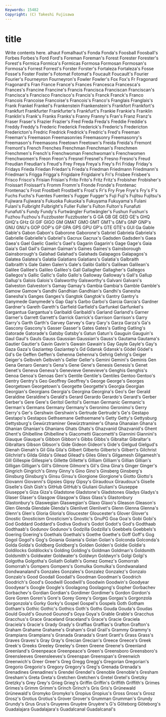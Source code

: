 ```yaml
---
Keywords: 15482 
Copyright: (C) Takeshi Fujisawa
---
```


# title

Write contents here.
alhaut Fomalhaut's Fonda Fonda's Foosball Foosball's
Forbes Forbes's Ford Ford's Foreman Foreman's Forest Forester Forester's Forest's
Formica Formica's Formicas Formosa Formosan Formosan's Formosa's Forrest Forrest's Forster
Forster's Fortaleza Fortaleza's Fosse Fosse's Foster Foster's Fotomat Fotomat's Foucault
Foucault's Fourier Fourier's Fourneyron Fourneyron's Fowler Fowler's Fox Fox's Fr
Fragonard Fragonard's Fran France France's Frances Francesca Francesca's Frances's Francine
Francine's Francis Francisca Franciscan Franciscan's Francisca's Francisco Francisco's Francis's Franck
Franck's Franco Francois Francoise Francoise's Francois's Franco's Franglais Franglais's Frank
Frankel Frankel's Frankenstein Frankenstein's Frankfort Frankfort's Frankfurt Frankfurter Frankfurter's Frankfurt's
Frankie Frankie's Franklin Franklin's Frank's Franks Franks's Franny Franny's Fran's
Franz Franz's Fraser Fraser's Frazier Frazier's Fred Freda Freda's Freddie
Freddie's Freddy Freddy's Frederic Frederick Frederick's Frederic's Fredericton Fredericton's Fredric
Fredrick Fredrick's Fredric's Fred's Freeman Freeman's Freemason Freemasonries Freemasonry Freemasonry's
Freemason's Freemasons Freetown Freetown's Freida Freida's Fremont Fremont's French Frenches
Frenchman Frenchman's Frenchmen Frenchmen's French's Frenchwoman Frenchwoman's Frenchwomen Frenchwomen's Freon
Freon's Fresnel Fresnel's Fresno Fresno's Freud Freudian Freudian's Freud's Frey
Freya Freya's Frey's Fri Friday Friday's Fridays Frieda Friedan Friedan's
Frieda's Friedman Friedmann Friedmann's Friedman's Frigga Frigga's Frigidaire Frigidaire's Fri's
Frisbee Frisbee's Frisco Frisco's Frisian Frisian's Frito Frito's Fritz Fritz's
Frobisher Frobisher's Froissart Froissart's Fromm Fromm's Fronde Fronde's Frontenac Frontenac's
Frost Frostbelt Frostbelt's Frost's Fr's Fry Frye Frye's Fry's F's
Fuchs Fuchs's Fuentes Fuentes's Fugger Fugger's Fuji Fuji's Fujitsu Fujitsu's
Fujiwara Fujiwara's Fukuoka Fukuoka's Fukuyama Fukuyama's Fulani Fulani's Fulbright Fulbright's
Fuller Fuller's Fulton Fulton's Funafuti Funafuti's Fundy Fundy's Furtwängler Furtwängler's
Fushun Fushun's Fuzhou Fuzhou's Fuzzbuster Fuzzbuster's G GA GB GE
GED GE's GHQ GHQ's GHz GI GIF GIGO GM GMAT
GMO GMT GMT's GM's GNP GNP's GNU GNU's GOP GOP's
GP GPA GPS GPU GP's GTE GTE's GUI Ga Gable
Gable's Gabon Gabon's Gaborone Gaborone's Gabriel Gabriela Gabriela's Gabrielle Gabrielle's
Gabriel's Gacrux Gacrux's Gadsden Gadsden's Gaea Gaea's Gael Gaelic Gaelic's
Gael's Gagarin Gagarin's Gage Gage's Gaia Gaia's Gail Gail's Gaiman
Gaiman's Gaines Gaines's Gainsborough Gainsborough's Galahad Galahad's Galahads Galapagos Galapagos's
Galatea Galatea's Galatia Galatians Galatians's Galatia's Galbraith Galbraith's Gale Galen
Galen's Gale's Galibi Galibi's Galilean Galilean's Galilee Galilee's Galileo Galileo's
Gall Gallagher Gallagher's Gallegos Gallegos's Gallic Gallic's Gallo Gallo's Galloway
Galloway's Gall's Gallup Gallup's Galois Galois's Galsworthy Galsworthy's Galvani Galvani's
Galveston Galveston's Gamay Gamay's Gambia Gambia's Gamble Gamble's Gamow Gamow's
Gandhi Gandhian Gandhian's Gandhi's Ganesha Ganesha's Ganges Ganges's Gangtok Gangtok's
Gantry Gantry's Ganymede Ganymede's Gap Gap's Garbo Garbo's Garcia Garcia's
Gardner Gardner's Gareth Gareth's Garfield Garfield's Garfunkel Garfunkel's Gargantua Gargantua's
Garibaldi Garibaldi's Garland Garland's Garner Garner's Garrett Garrett's Garrick Garrick's
Garrison Garrison's Garry Garry's Garth Garth's Garvey Garvey's Gary Gary's
Garza Garza's Ga's Gascony Gascony's Gasser Gasser's Gates Gates's Gatling
Gatling's Gatorade Gatorade's Gatsby Gatsby's Gatun Gatun's Gauguin Gauguin's Gaul
Gaul's Gauls Gauss Gaussian Gaussian's Gauss's Gautama Gautama's Gautier Gautier's
Gavin Gavin's Gawain Gawain's Gay Gayle Gayle's Gay's Gaza Gaza's
Gaziantep Gaziantep's Gd Gdansk Gdansk's Gödel Gödel's Gd's Ge Geffen
Geffen's Gehenna Gehenna's Gehrig Gehrig's Geiger Geiger's Gelbvieh Gelbvieh's Geller
Geller's Gemini Gemini's Geminis Gen Gena Genaro Genaro's Gena's Gene
Gene's Genesis Genesis's Genet Genet's Geneva Geneva's Genevieve Genevieve's Genghis
Genghis's Genoa Genoa's Genoas Gen's Gentile Gentile's Gentiles Gentoo Gentoo's
Gentry Gentry's Geo Geoffrey Geoffrey's George George's Georges Georgetown Georgetown's
Georgette Georgette's Georgia Georgian Georgian's Georgians Georgia's Georgina Georgina's Geo's
Ger Gerald Geraldine Geraldine's Gerald's Gerard Gerardo Gerardo's Gerard's Gerber
Gerber's Gere Gere's Geritol Geritol's German Germanic Germanic's German's Germans
Germany Germany's Geronimo Geronimo's Gerry Gerry's Ger's Gershwin Gershwin's Gertrude
Gertrude's Ge's Gestapo Gestapo's Gestapos Gethsemane Gethsemane's Getty Getty's Gettysburg
Gettysburg's Gewürztraminer Gewürztraminer's Ghana Ghanaian Ghana's Ghanian Ghanian's Ghanians Ghats
Ghats's Ghazvanid Ghazvanid's Ghent Ghent's Ghibelline Ghibelline's Giacometti Giacometti's Giannini
Giannini's Giauque Giauque's Gibbon Gibbon's Gibbs Gibbs's Gibraltar Gibraltar's Gibraltars
Gibson Gibson's Gide Gideon Gideon's Gide's Gielgud Gielgud's Gienah Gienah's
Gil Gila Gila's Gilbert Gilberto Gilberto's Gilbert's Gilchrist Gilchrist's Gilda
Gilda's Gilead Gilead's Giles Giles's Gilgamesh Gilgamesh's Gill Gillespie Gillespie's
Gillette Gillette's Gilliam Gilliam's Gillian Gillian's Gilligan Gilligan's Gill's Gilmore
Gilmore's Gil's Gina Gina's Ginger Ginger's Gingrich Gingrich's Ginny Ginny's
Gino Gino's Ginsberg Ginsberg's Ginsburg Ginsburg's Ginsu Ginsu's Giorgione Giorgione's
Giotto Giotto's Giovanni Giovanni's Gipsies Gipsy Gipsy's Giraudoux Giraudoux's Giselle
Giselle's Gish Gish's GitHub GitHub's Giuliani Giuliani's Giuseppe Giuseppe's Giza
Giza's Gladstone Gladstone's Gladstones Gladys Gladys's Glaser Glaser's Glasgow Glasgow's
Glass Glass's Glastonbury Glastonbury's Glaswegian Glaswegian's Glaxo Glaxo's Gleason Gleason's
Glen Glenda Glendale Glenda's Glenlivet Glenlivet's Glenn Glenna Glenna's Glenn's
Glen's Gloria Gloria's Gloucester Gloucester's Glover Glover's Gnostic Gnosticism Gnosticism's
Gnostic's GnuPG Goa Goa's Gobi Gobi's God Goddard Goddard's Godiva
Godiva's Godot Godot's God's Godthaab Godthaab's Godunov Godunov's Godzilla Godzilla's
Goebbels Goebbels's Goering Goering's Goethals Goethals's Goethe Goethe's Goff Goff's
Gog Gogol Gogol's Gog's Goiania Goiania's Golan Golan's Golconda Golconda's
Golda Golda's Goldberg Goldberg's Golden Golden's Goldie Goldie's Goldilocks Goldilocks's
Golding Golding's Goldman Goldman's Goldsmith Goldsmith's Goldwater Goldwater's Goldwyn Goldwyn's
Golgi Golgi's Golgotha Golgotha's Goliath Goliath's Gomez Gomez's Gomorrah Gomorrah's
Gompers Gompers's Gomulka Gomulka's Gondwanaland Gondwanaland's Gonzales Gonzales's Gonzalez Gonzalez's
Gonzalo Gonzalo's Good Goodall Goodall's Goodman Goodman's Goodrich Goodrich's Good's
Goodwill Goodwill's Goodwin Goodwin's Goodyear Goodyear's Google Google's Goolagong Goolagong's
Gopher Gorbachev Gorbachev's Gordian Gordian's Gordimer Gordimer's Gordon Gordon's Gore
Goren Goren's Gore's Gorey Gorey's Gorgas Gorgas's Gorgonzola Gorgonzola's Gorky
Gorky's Gospel Gospel's Gospels Goth Gotham Gotham's Gothic Gothic's Gothics
Goth's Goths Gouda Gouda's Goudas Gould Gould's Gounod Gounod's Goya
Goya's Grable Grable's Gracchus Gracchus's Grace Graceland Graceland's Grace's Gracie
Graciela Graciela's Gracie's Grady Grady's Graffias Graffias's Grafton Grafton's Graham
Grahame Grahame's Graham's Grail Grail's Grammy Grammy's Grampians Grampians's Granada
Granada's Grant Grant's Grass Grass's Graves Graves's Gray Gray's Grecian
Grecian's Greece Greece's Greek Greek's Greeks Greeley Greeley's Green Greene
Greene's Greenland Greenland's Greenpeace Greenpeace's Green's Greensboro Greensboro's Greensleeves Greensleeves's
Greenspan Greenspan's Greenwich Greenwich's Greer Greer's Greg Gregg Gregg's Gregorian
Gregorian's Gregorio Gregorio's Gregory Gregory's Greg's Grenada Grenada's Grenadines Grenadines's
Grendel Grendel's Grenoble Grenoble's Gresham Gresham's Greta Greta's Gretchen Gretchen's
Gretel Gretel's Gretzky Gretzky's Grey Grey's Grieg Grieg's Griffin Griffin's
Griffith Griffith's Grimes Grimes's Grimm Grimm's Grinch Grinch's Gris Gris's
Grünewald Grünewald's Gromyko Gromyko's Gropius Gropius's Gross Gross's Grosz Grosz's
Grotius Grotius's Grover Grover's Grumman Grumman's Grundy Grundy's Grus Grus's
Gruyeres Gruyère Gruyère's G's Göteborg Göteborg's Guadalajara Guadalajara's Guadalcanal Guadalcanal's

